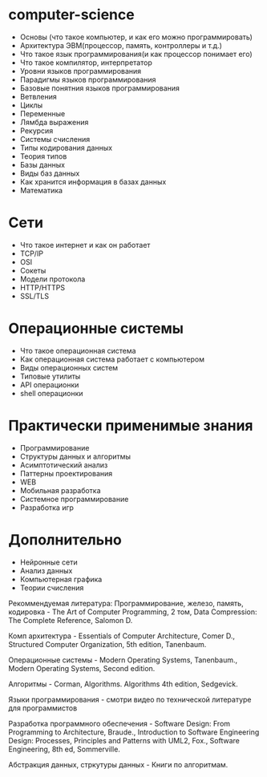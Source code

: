 # computer-science

- Основы (что такое компьютер, и как его можно программировать)
- Архитектура ЭВМ(процессор, память, контроллеры и т.д.)
- Что такое язык программирования(и как процессор понимает его) 
- Что такое компилятор, интерпретатор 
- Уровни языков программирования
- Парадигмы языков программирования 
- Базовые понятния языков программирования 
- Ветвления 
- Циклы 
- Переменные 
- Лямбда выражения
- Рекурсия 
- Системы счисления
- Типы кодирования данных
- Теория типов 
- Базы данных
- Виды баз данных
- Как хранится информация в базах данных
- Математика
# Сети
- Что такое интернет и как он работает
- TCP/IP 
- OSI 
- Сокеты 
- Модели протокола 
- HTTP/HTTPS 
- SSL/TLS 
# Операционные системы
- Что такое операционная система 
- Как операционная система работает с компьютером 
- Виды операционных систем 
- Типовые утилиты 
- API операционки 
- shell операционки
# Практически применимые знания
- Программирование
- Структуры данных и алгоритмы
- Асимптотический анализ 
- Паттерны проектирования 
- WEB 
- Мобильная разработка 
- Системное программирование 
- Разработка игр 
# Дополнительно 
- Нейронные сети 
- Анализ данных 
- Компьютерная графика 
- Теории счисления


Рекоммендуемая литература:
Программирование, железо, память, кодировка - The Art of Computer Programming, 2 том, Data Compression: The Complete Reference, Salomon D.

Комп архитектура - Essentials of Computer Architecture, Comer D., Structured Computer Organization, 5th edition, Tanenbaum. 

Операционные системы - Modern Operating Systems, Tanenbaum., Modern Operating Systems, Second edition.

Алгоритмы - Corman, Algorithms. Algorithms 4th edition, Sedgevick.

Языки программирования - смотри видео по технической литературе для программистов

Разработка программного обеспечения - Software Design: From Programming to Architecture, Braude., Introduction to Software Engineering Design: Processes, Principles and Patterns with UML2, Fox., Software Engineering, 8th ed, Sommerville.

Абстракция данных, стркутуры данных - Книги по алгоритмам.
